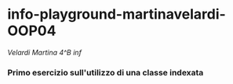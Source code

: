 # info-playground-martinavelardi-OOP04
_Velardi Martina 4^B inf_
### Primo esercizio sull'utilizzo di una classe indexata
